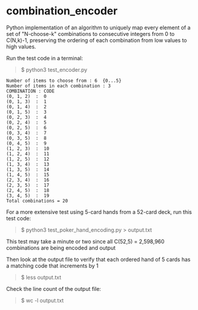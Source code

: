 # combination_encoder

Python implementation of an algorithm to uniquely map every element of a set of "N-choose-k" combinations to consecutive integers from 0 to C(N,k)-1, preserving the ordering of each combination from low values to high values.

Run the test code in a terminal:
>$ python3 test_encoder.py

```
Number of items to choose from : 6  {0...5}
Number of items in each combination : 3
COMBINATION : CODE
(0, 1, 2)  :  0
(0, 1, 3)  :  1
(0, 1, 4)  :  2
(0, 1, 5)  :  3
(0, 2, 3)  :  4
(0, 2, 4)  :  5
(0, 2, 5)  :  6
(0, 3, 4)  :  7
(0, 3, 5)  :  8
(0, 4, 5)  :  9
(1, 2, 3)  :  10
(1, 2, 4)  :  11
(1, 2, 5)  :  12
(1, 3, 4)  :  13
(1, 3, 5)  :  14
(1, 4, 5)  :  15
(2, 3, 4)  :  16
(2, 3, 5)  :  17
(2, 4, 5)  :  18
(3, 4, 5)  :  19
Total combinations = 20
```
For a more extensive test using 5-card hands from a 52-card deck, run this test code:
>$ python3 test_poker_hand_encoding.py > output.txt

This test may take a minute or two since all C(52,5) = 2,598,960 combinations are being encoded and output

Then look at the output file to verify that each ordered hand of 5 cards has a matching code that increments by 1
>$ less output.txt

Check the line count of the output file:
>$ wc -l output.txt



